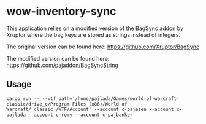# wow-inventory-sync

This application relies on a modified version of the BagSync addon by Xruptor where the bag keys are stored as strings instead of integers.

The original version can be found here: https://github.com/Xruptor/BagSync

The modified version can be found here: https://github.com/pajaddon/BagSyncString

## Usage

`cargo run -- --wtf_path='/home/pajlada/Games/world-of-warcraft-classic/drive_c/Program Files (x86)/World of Warcraft/_classic_/WTF/Account' --account c-pajasen --account c-pajlada --account c-romy --account c-pajbanker`
